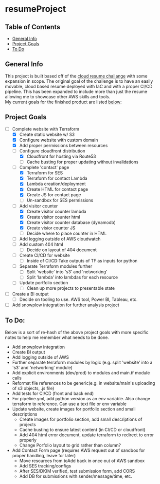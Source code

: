 # resumeProject

## Table of Contents
* [General Info](#general-info)
* [Project Goals](#project-goals)
* [To Do](#to-do)

## General Info
This project is built based off of the [cloud resume challange](https://cloudresumechallenge.dev/docs/the-challenge/aws/) with some expansion in scope.
The original goal of the challenge is to have an easily movable, cloud based resume deployed with IaC and with a proper CI/CD pipeline.  This has been
expanded to include more than just the resume allowing me to showcase other AWS skills and tools.  
My current goals for the finished product are listed [below](#project-goals):

## Project Goals
- [ ] Complete website with Terraform
  - [x] Create static website w/ S3
  - [x] Configure website with custom domain
  - [x] Add proper permissions between resources
  - [ ] Configure cloudfront distribution
    - [x] Cloudfront for hosting via Route53
    - [ ] Cache busting for proper updating without invalidations
  - [ ] Complete 'contact' page
    - [x] Terraform for SES
    - [x] Terraform for contact Lambda
    - [x] Lambda creation/deployment
    - [x] Create HTML for contact page
    - [x] Create JS for contact page
    - [ ] Un-sandbox for SES permissions
  - [ ] Add visitor counter
    - [x] Create visitor counter lambda
    - [x] Create visitor counter html
    - [x] Create visitor counter database (dynamodb)
    - [x] Create visior counter JS
    - [ ] Decide where to place counter in HTML
  - [ ] Add logging outside of AWS cloudwatch
  - [ ] Add custom 404 html
    - [ ] Decide on layout of 404 document
  - [ ] Create CI/CD for website
    - [ ] Inside of CI/CD Take outputs of TF as inputs for python
  - [ ] Separate Terraform modules further
    - [ ] Split 'website' into 's3' and 'networking'
    - [ ] Split 'lambda' into lambdas for each resource
  - [ ] Update portfolio section 
    - [ ] Clean up more projects to presentable state
- [ ] Create a BI output
  - [ ] Decide on tooling to use.  AWS tool, Power BI, Tableau, etc.
- [ ] Add snowplow integration for further analysis project

## To Do:
Below is a sort of re-hash of the above project goals with more specific notes to help me remember what needs to be done.

- Add snowplow integration
- Create BI output
- Add logging outside of AWS
- Further separate terraform modules by logic (e.g. split 'website' into a 's3' and 'networking' module)
- Add explicit environments (dev/prod) to modules and main.tf module calls
- Reformat file references to be generic(e.g. in website/main's uploading of s3 objects, .js file)
- Add tests for CI/CD (front and back end)
 - For pipeline.yml, add python version as an env variable.  Also change terraform to reference.  Can use a text file or env variable
- Update website, create images for portfolio section and small descriptions
  - Create images for portfolio section, add small descriptions of projects
  - Cache busting to ensure latest content (in CI/CD or cloudfront)
  - Add 404 html error document, update terraform to redirect to error properly
  - Change Porfolio layout to grid rather than column?
- Add Contact Form page (requires AWS request out of sandbox for proper handling, leave for later)
  - Move resources from toAdd back in once out of AWS sandbox
  - Add SES tracking/configs
  - After SES/DKIM verified, test submission form, add CORS
  - Add DB for submissions with sender/message/time, etc.